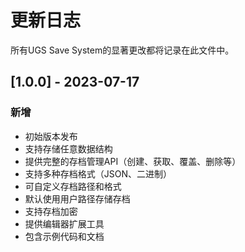 # 更新日志

所有UGS Save System的显著更改都将记录在此文件中。

## [1.0.0] - 2023-07-17

### 新增

- 初始版本发布
- 支持存储任意数据结构
- 提供完整的存档管理API（创建、获取、覆盖、删除等）
- 支持多种存档格式（JSON、二进制）
- 可自定义存档路径和格式
- 默认使用用户路径存储存档
- 支持存档加密
- 提供编辑器扩展工具
- 包含示例代码和文档